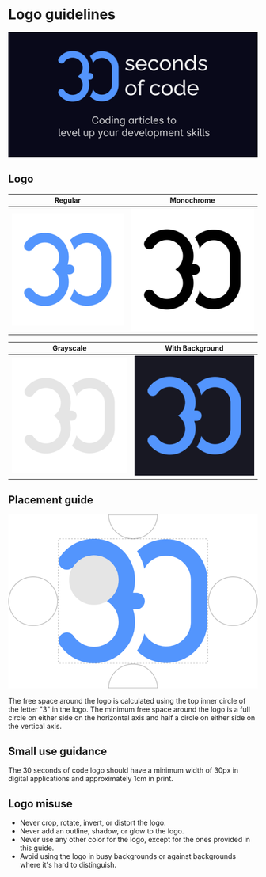 # Logo guidelines

![Logo](/logo.png)

## Logo

| Regular | Monochrome |
| --- | --- |
| ![logo](/logo/logo-resources/logo.png) | ![monochrome](/logo/logo-resources/logo-monochrome.png) |

| Grayscale | With Background |
| --- | --- |
| ![grayscale](/logo/logo-resources/logo-grayscale.png) | ![bg](/logo/logo-resources/logo-bg.png) |

## Placement guide

![placement-guide](/logo/logo-resources/placement-guide.png)

The free space around the logo is calculated using the top inner circle of the letter "3" in the logo. The minimum free space around the logo is a full circle on either side on the horizontal axis and half a circle on either side on the vertical axis.

## Small use guidance

The 30 seconds of code logo should have a minimum width of 30px in digital applications and approximately 1cm in print.

## Logo misuse

- Never crop, rotate, invert, or distort the logo.
- Never add an outline, shadow, or glow to the logo.
- Never use any other color for the logo, except for the ones provided in this guide.
- Avoid using the logo in busy backgrounds or against backgrounds where it's hard to distinguish.
